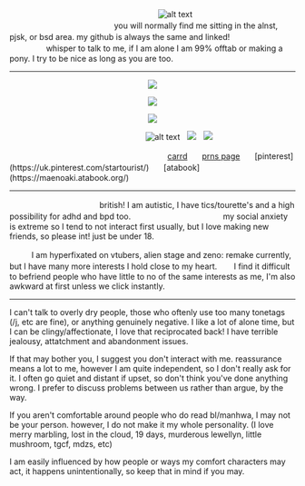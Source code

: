 <p align="center">
   
   
ㅤㅤㅤㅤㅤㅤㅤ ㅤㅤㅤㅤㅤㅤㅤㅤㅤㅤㅤㅤㅤ![alt text](https://komarev.com/ghpvc/?username=maenoakii&color=orange&label=Personal+Viewers+!+Your+Count+Number+:)
ㅤㅤㅤㅤㅤㅤㅤ ㅤㅤㅤㅤㅤㅤ ㅤㅤㅤㅤㅤ ㅤㅤㅤㅤㅤㅤㅤㅤㅤyou will normally find me sitting in the alnst, pjsk, or bsd area. my github is always the same and linked!
ㅤㅤㅤㅤㅤㅤㅤ ㅤㅤㅤㅤㅤㅤwhisper to talk to me, if I am alone I am 99% offtab or making a pony. I try to be nice as long as you are too.
_________________
<p align="center">
   <img src="https://64.media.tumblr.com/eafcb3c4092a7df932fcbad8d3f8a123/c460357baf702419-c1/s540x810/c7be068f81d6025bef5d20aee4723f352b76849e.pnj" />
</p>

<p align="center">
  <img src="https://media.discordapp.net/attachments/1062106972398309499/1299351186352111667/alien-stage-till.gif?ex=671ce297&is=671b9117&hm=fe20cad25994c836811b23cf92ebd7b8d844b93285ea6d12cd2f3c4f76d8ffb1&=" />
</p>
<p align="center">
   <img src="https://64.media.tumblr.com/eafcb3c4092a7df932fcbad8d3f8a123/c460357baf702419-c1/s540x810/c7be068f81d6025bef5d20aee4723f352b76849e.pnj" />
</p>


ㅤㅤㅤㅤㅤㅤㅤ ㅤㅤㅤㅤㅤ ㅤㅤㅤㅤㅤㅤ![alt text](https://64.media.tumblr.com/272d89ec37cf70887d383c983794fac2/f06d09507e506cb1-88/s100x200/af7b99e062da63b5c79e7ed9a98b6007df5e73a3.pnj)ㅤ![](https://images-wixmp-ed30a86b8c4ca887773594c2.wixmp.com/f/90d8f037-e89b-4c3e-8272-5b63101338b0/d9tc945-f6477b92-c96a-4f83-8a63-b71218317fdf.gif?token=eyJ0eXAiOiJKV1QiLCJhbGciOiJIUzI1NiJ9.eyJzdWIiOiJ1cm46YXBwOjdlMGQxODg5ODIyNjQzNzNhNWYwZDQxNWVhMGQyNmUwIiwiaXNzIjoidXJuOmFwcDo3ZTBkMTg4OTgyMjY0MzczYTVmMGQ0MTVlYTBkMjZlMCIsIm9iaiI6W1t7InBhdGgiOiJcL2ZcLzkwZDhmMDM3LWU4OWItNGMzZS04MjcyLTViNjMxMDEzMzhiMFwvZDl0Yzk0NS1mNjQ3N2I5Mi1jOTZhLTRmODMtOGE2My1iNzEyMTgzMTdmZGYuZ2lmIn1dXSwiYXVkIjpbInVybjpzZXJ2aWNlOmZpbGUuZG93bmxvYWQiXX0.Ew8__WW9jcwlSJqZb1v3yObSxN7qZpHZ4Zy3mAJncwA)ㅤ![](https://64.media.tumblr.com/217b1eca345b916bffe0d3f22d4e711a/d79b386dd434d7d8-f6/s100x200/ae47bf630b203de970b120590844bc93b242d9ba.gifv)

ㅤㅤㅤㅤㅤㅤㅤ ㅤㅤㅤㅤㅤ ㅤㅤㅤㅤㅤㅤㅤㅤㅤ[carrd](https://maenotill.carrd.co/)ㅤㅤ[prns page](https://pronouns.cc/@ivantill.)ㅤㅤ[pinterest](https://uk.pinterest.com/startourist/)ㅤㅤ[atabook](https://maenoaki.atabook.org/)
_________________
ㅤㅤㅤㅤㅤㅤㅤ ㅤㅤㅤㅤㅤbritish! I am autistic, I have tics/tourette's and a high possibility for adhd and bpd too.
ㅤㅤㅤㅤㅤㅤㅤ ㅤㅤㅤㅤㅤmy social anxiety is extreme so I tend to not interact first usually, but I love making new friends, so please int! just be under 18.

ㅤㅤㅤI am hyperfixated on vtubers, alien stage and zeno: remake currently, but I have many more interests I hold close to my heart.
ㅤㅤI find it difficult to befriend people who have little to no of the same interests as me, I'm also awkward at first unless we click instantly.

_________________

I can't talk to overly dry people, those who oftenly use too many tonetags (/j, etc are fine), or anything genuinely negative. I like a lot of alone time, but I can be clingy/affectionate, I love that reciprocated back! I have terrible jealousy, attatchment and abandonment issues.

If that may bother you, I suggest you don't interact with me. reassurance means a lot to me, however I am quite independent, so I don't really ask for it. I often go quiet and distant if upset, so don't think you've done anything wrong. I prefer to discuss problems between us rather than argue, by the way.

If you aren't comfortable around people who do read bl/manhwa, I may not be your person. however, I do not make it my whole personality. (I love merry marbling, lost in the cloud, 19 days, murderous lewellyn, little mushroom, tgcf, mdzs, etc)

I am easily influenced by how people or ways my comfort characters may act, it happens unintentionally, so keep that in mind if you may.
